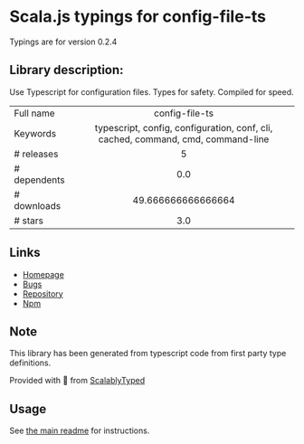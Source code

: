 
# Scala.js typings for config-file-ts

Typings are for version 0.2.4

## Library description:
Use Typescript for configuration files. Types for safety. Compiled for speed.

|                    |                 |
| ------------------ | :-------------: |
| Full name          | config-file-ts |
| Keywords           | typescript, config, configuration, conf, cli, cached, command, cmd, command-line |
| # releases         | 5 |
| # dependents       | 0.0 |
| # downloads        | 49.666666666666664 |
| # stars            | 3.0 |

## Links
- [Homepage](https://github.com/mighdoll/config-file-ts#readme)
- [Bugs](https://github.com/mighdoll/config-file-ts/issues)
- [Repository](https://github.com/mighdoll/config-file-ts)
- [Npm](https://www.npmjs.com/package/config-file-ts)
    


## Note
This library has been generated from typescript code from first party type definitions.

Provided with :purple_heart: from [ScalablyTyped](https://github.com/oyvindberg/ScalablyTyped)

## Usage
See [the main readme](../../readme.md) for instructions.


